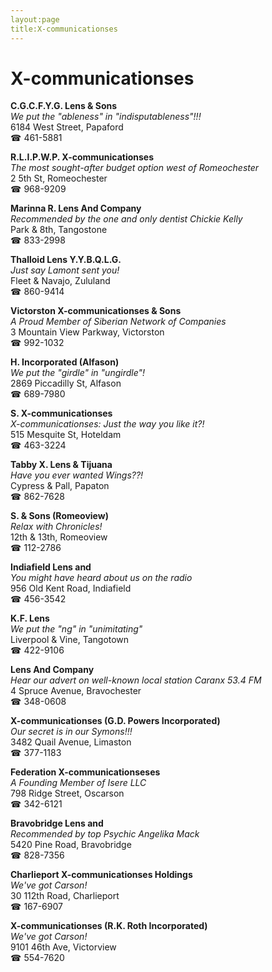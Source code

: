 ```yaml
---
layout:page
title:X-communicationses
---
```

# X-communicationses

**C.G.C.F.Y.G. Lens & Sons**  
_We put the "ableness" in "indisputableness"!!!_  
6184 West Street, Papaford  
☎ 461-5881



**R.L.I.P.W.P. X-communicationses**  
_The most sought-after budget option west of Romeochester_  
2 5th St, Romeochester  
☎ 968-9209



**Marinna R. Lens And Company**  
_Recommended by the one and only dentist Chickie Kelly_  
Park & 8th, Tangostone  
☎ 833-2998



**Thalloid Lens Y.Y.B.Q.L.G.**  
_Just say Lamont sent you!_  
Fleet & Navajo, Zululand  
☎ 860-9414



**Victorston X-communicationses & Sons**  
_A Proud Member of Siberian Network of Companies_  
3 Mountain View Parkway, Victorston  
☎ 992-1032



**H. Incorporated (Alfason)**  
_We put the "girdle" in "ungirdle"!_  
2869 Piccadilly St, Alfason  
☎ 689-7980



**S. X-communicationses**  
_X-communicationses: Just the way you like it?!_  
515 Mesquite St, Hoteldam  
☎ 463-3224



**Tabby X. Lens & Tijuana**  
_Have you ever wanted Wings??!_  
Cypress & Pall, Papaton  
☎ 862-7628



**S. & Sons (Romeoview)**  
_Relax with Chronicles!_  
12th & 13th, Romeoview  
☎ 112-2786



**Indiafield Lens and**  
_You might have heard about us on the radio_  
956 Old Kent Road, Indiafield  
☎ 456-3542



**K.F. Lens**  
_We put the "ng" in "unimitating"_  
Liverpool & Vine, Tangotown  
☎ 422-9106



**Lens And Company**  
_Hear our advert on well-known local station Caranx 53.4 FM_  
4 Spruce Avenue, Bravochester  
☎ 348-0608



**X-communicationses (G.D. Powers Incorporated)**  
_Our secret is in our Symons!!!_  
3482 Quail Avenue, Limaston  
☎ 377-1183



**Federation X-communicationseses**  
_A Founding Member of Isere LLC_  
798 Ridge Street, Oscarson  
☎ 342-6121



**Bravobridge Lens and**  
_Recommended by top Psychic Angelika Mack_  
5420 Pine Road, Bravobridge  
☎ 828-7356



**Charlieport X-communicationses Holdings**  
_We've got Carson!_  
30 112th Road, Charlieport  
☎ 167-6907



**X-communicationses (R.K. Roth Incorporated)**  
_We've got Carson!_  
9101 46th Ave, Victorview  
☎ 554-7620



